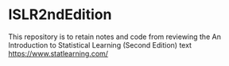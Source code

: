 # ISLR2ndEdition
This repository is to retain notes and code from reviewing the An Introduction to Statistical Learning (Second Edition) text
https://www.statlearning.com/